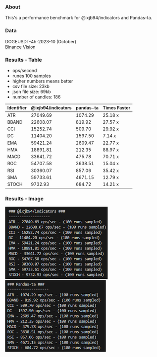 ### About
This's a performance benchmark for @ixjb94/indicators and Pandas-ta.

### Data
DOGEUSDT-4h-2023-10 (October)    
[Binance Vision](https://data.binance.vision/data/futures/um/monthly/klines/DOGEUSDT/4h/ "Binance Vision")     

### Results - Table
- ops/second    
- runes 100 samples    
- higher numbers means better    
- csv file size: 23kb    
- json file size: 69kb    
- number of candles: 186    

| Identifier    | @ixjb94/indicators        | pandas-ta          | Times Faster     |
| ------------- | --------------------------| ------------------ |------------------|
| ATR           | 27049.69                  | 1074.29            | 25.18 x          |
| BBAND         | 22608.07                  | 819.92             | 27.57 x          |
| CCI           | 15252.74                  | 509.70             | 29.92 x          |
| DC            | 11404.20                  | 1597.50            | 7.14 x           |
| EMA           | 59421.24                  | 2609.47            | 22.77 x          |
| HMA           | 18891.81                  | 212.35             | 88.97 x          |
| MACD          | 33641.72                  | 475.78             | 70.71 x          |
| ROC           | 54707.58                  | 3638.51            | 15.04 x          |
| RSI           | 30360.07                  | 857.06             | 35.42 x          |
| SMA           | 59733.61                  | 4671.15            | 12.79 x          |
| STOCH         | 9732.93                   | 684.72             | 14.21 x          |

### Results - Image
![ixjb94](https://raw.githubusercontent.com/ixjb94/indicators-benchmark/master/images/ixjb94.png "ixjb94")    
![pandas-ta](https://raw.githubusercontent.com/ixjb94/indicators-benchmark/master/images/pandas-ta.png "pandas-ta")    